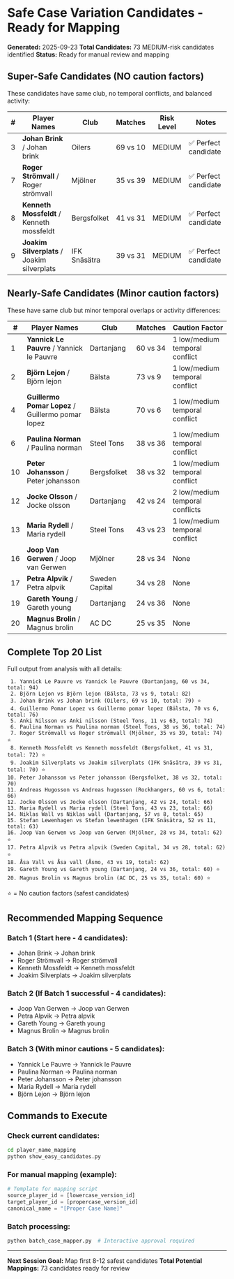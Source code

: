 # Safe Case Variation Candidates - Ready for Mapping

**Generated:** 2025-09-23
**Total Candidates:** 73 MEDIUM-risk candidates identified
**Status:** Ready for manual review and mapping

## Super-Safe Candidates (NO caution factors)

These candidates have same club, no temporal conflicts, and balanced activity:

| # | Player Names | Club | Matches | Risk Level | Notes |
|---|--------------|------|---------|------------|-------|
| 3 | **Johan Brink** / Johan brink | Oilers | 69 vs 10 | MEDIUM | ✅ Perfect candidate |
| 7 | **Roger Strömvall** / Roger strömvall | Mjölner | 35 vs 39 | MEDIUM | ✅ Perfect candidate |
| 8 | **Kenneth Mossfeldt** / Kenneth mossfeldt | Bergsfolket | 41 vs 31 | MEDIUM | ✅ Perfect candidate |
| 9 | **Joakim Silverplats** / Joakim silverplats | IFK Snäsätra | 39 vs 31 | MEDIUM | ✅ Perfect candidate |

## Nearly-Safe Candidates (Minor caution factors)

These have same club but minor temporal overlaps or activity differences:

| # | Player Names | Club | Matches | Caution Factor |
|---|--------------|------|---------|----------------|
| 1 | **Yannick Le Pauvre** / Yannick le Pauvre | Dartanjang | 60 vs 34 | 1 low/medium temporal conflict |
| 2 | **Björn Lejon** / Björn lejon | Bälsta | 73 vs 9 | 1 low/medium temporal conflict |
| 4 | **Guillermo Pomar Lopez** / Guillermo pomar lopez | Bälsta | 70 vs 6 | 1 low/medium temporal conflict |
| 6 | **Paulina Norman** / Paulina norman | Steel Tons | 38 vs 36 | 1 low/medium temporal conflict |
| 10 | **Peter Johansson** / Peter johansson | Bergsfolket | 38 vs 32 | 1 low/medium temporal conflict |
| 12 | **Jocke Olsson** / Jocke olsson | Dartanjang | 42 vs 24 | 2 low/medium temporal conflicts |
| 13 | **Maria Rydell** / Maria rydell | Steel Tons | 43 vs 23 | 1 low/medium temporal conflict |
| 16 | **Joop Van Gerwen** / Joop van Gerwen | Mjölner | 28 vs 34 | None |
| 17 | **Petra Alpvik** / Petra alpvik | Sweden Capital | 34 vs 28 | None |
| 19 | **Gareth Young** / Gareth young | Dartanjang | 24 vs 36 | None |
| 20 | **Magnus Brolin** / Magnus brolin | AC DC | 25 vs 35 | None |

## Complete Top 20 List

Full output from analysis with all details:

```
 1. Yannick Le Pauvre vs Yannick le Pauvre (Dartanjang, 60 vs 34, total: 94)
 2. Björn Lejon vs Björn lejon (Bälsta, 73 vs 9, total: 82)
 3. Johan Brink vs Johan brink (Oilers, 69 vs 10, total: 79) ⭐
 4. Guillermo Pomar Lopez vs Guillermo pomar lopez (Bälsta, 70 vs 6, total: 76)
 5. Anki Nilsson vs Anki nilsson (Steel Tons, 11 vs 63, total: 74)
 6. Paulina Norman vs Paulina norman (Steel Tons, 38 vs 36, total: 74)
 7. Roger Strömvall vs Roger strömvall (Mjölner, 35 vs 39, total: 74) ⭐
 8. Kenneth Mossfeldt vs Kenneth mossfeldt (Bergsfolket, 41 vs 31, total: 72) ⭐
 9. Joakim Silverplats vs Joakim silverplats (IFK Snäsätra, 39 vs 31, total: 70) ⭐
10. Peter Johansson vs Peter johansson (Bergsfolket, 38 vs 32, total: 70)
11. Andreas Hugosson vs Andreas hugosson (Rockhangers, 60 vs 6, total: 66)
12. Jocke Olsson vs Jocke olsson (Dartanjang, 42 vs 24, total: 66)
13. Maria Rydell vs Maria rydell (Steel Tons, 43 vs 23, total: 66)
14. Niklas Wall vs Niklas wall (Dartanjang, 57 vs 8, total: 65)
15. Stefan Lewenhagen vs Stefan lewenhagen (IFK Snäsätra, 52 vs 11, total: 63)
16. Joop Van Gerwen vs Joop van Gerwen (Mjölner, 28 vs 34, total: 62) ⭐
17. Petra Alpvik vs Petra alpvik (Sweden Capital, 34 vs 28, total: 62) ⭐
18. Åsa Vall vs Åsa vall (Åsmo, 43 vs 19, total: 62)
19. Gareth Young vs Gareth young (Dartanjang, 24 vs 36, total: 60) ⭐
20. Magnus Brolin vs Magnus brolin (AC DC, 25 vs 35, total: 60) ⭐
```

⭐ = No caution factors (safest candidates)

## Recommended Mapping Sequence

### Batch 1 (Start here - 4 candidates):
- Johan Brink → Johan brink
- Roger Strömvall → Roger strömvall
- Kenneth Mossfeldt → Kenneth mossfeldt
- Joakim Silverplats → Joakim silverplats

### Batch 2 (If Batch 1 successful - 4 candidates):
- Joop Van Gerwen → Joop van Gerwen
- Petra Alpvik → Petra alpvik
- Gareth Young → Gareth young
- Magnus Brolin → Magnus brolin

### Batch 3 (With minor cautions - 5 candidates):
- Yannick Le Pauvre → Yannick le Pauvre
- Paulina Norman → Paulina norman
- Peter Johansson → Peter johansson
- Maria Rydell → Maria rydell
- Björn Lejon → Björn lejon

## Commands to Execute

### Check current candidates:
```bash
cd player_name_mapping
python show_easy_candidates.py
```

### For manual mapping (example):
```python
# Template for mapping script
source_player_id = [lowercase_version_id]
target_player_id = [propercase_version_id]
canonical_name = "[Proper Case Name]"
```

### Batch processing:
```bash
python batch_case_mapper.py  # Interactive approval required
```

---

**Next Session Goal:** Map first 8-12 safest candidates
**Total Potential Mappings:** 73 candidates ready for review